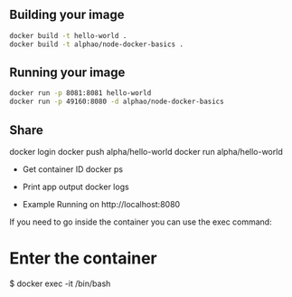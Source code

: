 
## Building your image

```sh
docker build -t hello-world .
docker build -t alphao/node-docker-basics .
```



## Running your image


```sh
docker run -p 8081:8081 hello-world
docker run -p 49160:8080 -d alphao/node-docker-basics
```


## Share
docker login
docker push alpha/hello-world
docker run alpha/hello-world



- Get container ID
docker ps

- Print app output
docker logs <container id>

- Example
Running on http://localhost:8080




If you need to go inside the container you can use the exec command:

# Enter the container
$ docker exec -it <container id> /bin/bash